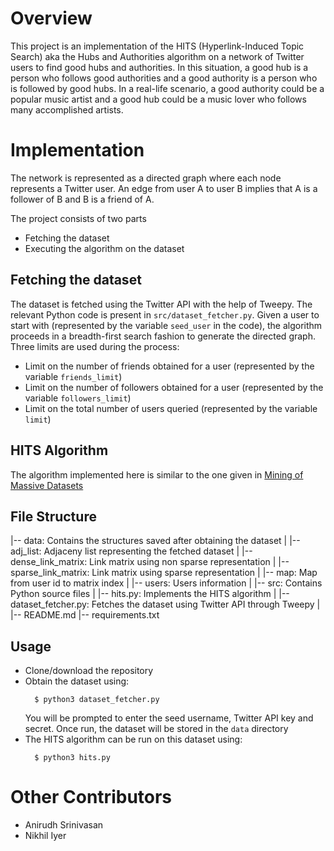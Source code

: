 # Overview
This project is an implementation of the HITS (Hyperlink-Induced Topic Search) aka the Hubs and Authorities algorithm on a network of Twitter users to find good hubs and authorities. In this situation, a good hub is a person who follows good authorities and a good authority is a person who is followed by good hubs. In a real-life scenario, a good authority could be a popular music artist and a good hub could be a music lover who follows many accomplished artists.

# Implementation
The network is represented as a directed graph where each node represents a Twitter user. An edge from user A to user B implies that A is a follower of B and B is a friend of A.  

The project consists of two parts
* Fetching the dataset
* Executing the algorithm on the dataset

## Fetching the dataset
The dataset is fetched using the Twitter API with the help of Tweepy. The relevant Python code is present in `src/dataset_fetcher.py`. Given a user to start with (represented by the variable `seed_user` in the code), the algorithm proceeds in a breadth-first search fashion to generate the directed graph. Three limits are used during the process:
* Limit on the number of friends obtained for a user (represented by the variable `friends_limit`)
* Limit on the number of followers obtained for a user (represented by the variable `followers_limit`)
* Limit on the total number of users queried (represented by the variable `limit`)

## HITS Algorithm
The algorithm implemented here is similar to the one given in [Mining of Massive Datasets](http://www.mmds.org/)

## File Structure
|-- data: Contains the structures saved after obtaining the dataset
|   |-- adj_list: Adjaceny list representing the fetched dataset
|   |-- dense_link_matrix: Link matrix using non sparse representation
|   |-- sparse_link_matrix: Link matrix using sparse representation
|   |-- map: Map from user id to matrix index
|   |-- users: Users information
|
|-- src: Contains Python source files
|   |-- hits.py: Implements the HITS algorithm
|   |-- dataset_fetcher.py: Fetches the dataset using Twitter API through Tweepy 
|
|-- README.md
|-- requirements.txt

## Usage
* Clone/download the repository
* Obtain the dataset using:
  ```
    $ python3 dataset_fetcher.py
  ```
  You will be prompted to enter the seed username, Twitter API key and secret.
  Once run, the dataset will be stored in the `data` directory
* The HITS algorithm can be run on this dataset using:
  ```
    $ python3 hits.py
  ```

# Other Contributors
* Anirudh Srinivasan
* Nikhil Iyer